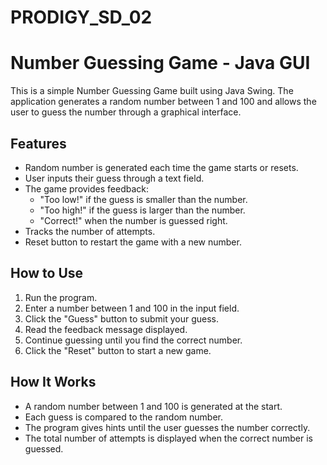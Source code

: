 # PRODIGY_SD_02

# Number Guessing Game - Java GUI

This is a simple Number Guessing Game built using Java Swing. The application generates a random number between 1 and 100 and allows the user to guess the number through a graphical interface.

## Features

- Random number is generated each time the game starts or resets.
- User inputs their guess through a text field.
- The game provides feedback:
  - "Too low!" if the guess is smaller than the number.
  - "Too high!" if the guess is larger than the number.
  - "Correct!" when the number is guessed right.
- Tracks the number of attempts.
- Reset button to restart the game with a new number.

## How to Use

1. Run the program.
2. Enter a number between 1 and 100 in the input field.
3. Click the "Guess" button to submit your guess.
4. Read the feedback message displayed.
5. Continue guessing until you find the correct number.
6. Click the "Reset" button to start a new game.

## How It Works

- A random number between 1 and 100 is generated at the start.
- Each guess is compared to the random number.
- The program gives hints until the user guesses the number correctly.
- The total number of attempts is displayed when the correct number is guessed.
